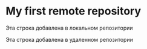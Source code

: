 # My first remote repository

Эта строка добавлена в локальном репозитории

Эта строка добавлена в удаленном репозитории
